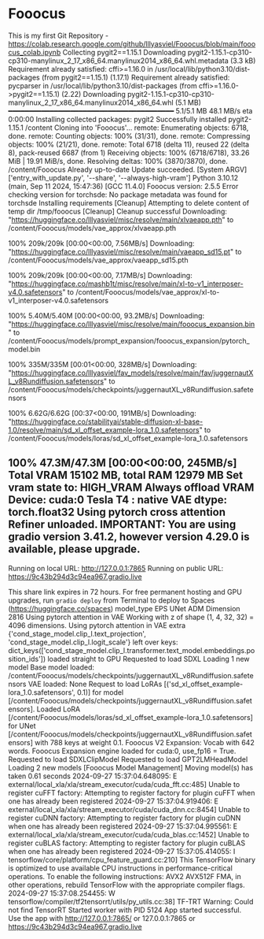 # Fooocus
This is my first Git Repository - https://colab.research.google.com/github/lllyasviel/Fooocus/blob/main/fooocus_colab.ipynb 
Collecting pygit2==1.15.1
  Downloading pygit2-1.15.1-cp310-cp310-manylinux_2_17_x86_64.manylinux2014_x86_64.whl.metadata (3.3 kB)
Requirement already satisfied: cffi>=1.16.0 in /usr/local/lib/python3.10/dist-packages (from pygit2==1.15.1) (1.17.1)
Requirement already satisfied: pycparser in /usr/local/lib/python3.10/dist-packages (from cffi>=1.16.0->pygit2==1.15.1) (2.22)
Downloading pygit2-1.15.1-cp310-cp310-manylinux_2_17_x86_64.manylinux2014_x86_64.whl (5.1 MB)
   ━━━━━━━━━━━━━━━━━━━━━━━━━━━━━━━━━━━━━━━━ 5.1/5.1 MB 48.1 MB/s eta 0:00:00
Installing collected packages: pygit2
Successfully installed pygit2-1.15.1
/content
Cloning into 'Fooocus'...
remote: Enumerating objects: 6718, done.
remote: Counting objects: 100% (31/31), done.
remote: Compressing objects: 100% (21/21), done.
remote: Total 6718 (delta 11), reused 22 (delta 8), pack-reused 6687 (from 1)
Receiving objects: 100% (6718/6718), 33.26 MiB | 19.91 MiB/s, done.
Resolving deltas: 100% (3870/3870), done.
/content/Fooocus
Already up-to-date
Update succeeded.
[System ARGV] ['entry_with_update.py', '--share', '--always-high-vram']
Python 3.10.12 (main, Sep 11 2024, 15:47:36) [GCC 11.4.0]
Fooocus version: 2.5.5
Error checking version for torchsde: No package metadata was found for torchsde
Installing requirements
[Cleanup] Attempting to delete content of temp dir /tmp/fooocus
[Cleanup] Cleanup successful
Downloading: "https://huggingface.co/lllyasviel/misc/resolve/main/xlvaeapp.pth" to /content/Fooocus/models/vae_approx/xlvaeapp.pth

100% 209k/209k [00:00<00:00, 7.56MB/s]
Downloading: "https://huggingface.co/lllyasviel/misc/resolve/main/vaeapp_sd15.pt" to /content/Fooocus/models/vae_approx/vaeapp_sd15.pth

100% 209k/209k [00:00<00:00, 7.17MB/s]
Downloading: "https://huggingface.co/mashb1t/misc/resolve/main/xl-to-v1_interposer-v4.0.safetensors" to /content/Fooocus/models/vae_approx/xl-to-v1_interposer-v4.0.safetensors

100% 5.40M/5.40M [00:00<00:00, 93.2MB/s]
Downloading: "https://huggingface.co/lllyasviel/misc/resolve/main/fooocus_expansion.bin" to /content/Fooocus/models/prompt_expansion/fooocus_expansion/pytorch_model.bin

100% 335M/335M [00:01<00:00, 328MB/s]
Downloading: "https://huggingface.co/lllyasviel/fav_models/resolve/main/fav/juggernautXL_v8Rundiffusion.safetensors" to /content/Fooocus/models/checkpoints/juggernautXL_v8Rundiffusion.safetensors

100% 6.62G/6.62G [00:37<00:00, 191MB/s]
Downloading: "https://huggingface.co/stabilityai/stable-diffusion-xl-base-1.0/resolve/main/sd_xl_offset_example-lora_1.0.safetensors" to /content/Fooocus/models/loras/sd_xl_offset_example-lora_1.0.safetensors

100% 47.3M/47.3M [00:00<00:00, 245MB/s]
Total VRAM 15102 MB, total RAM 12979 MB
Set vram state to: HIGH_VRAM
Always offload VRAM
Device: cuda:0 Tesla T4 : native
VAE dtype: torch.float32
Using pytorch cross attention
Refiner unloaded.
IMPORTANT: You are using gradio version 3.41.2, however version 4.29.0 is available, please upgrade.
--------
Running on local URL:  http://127.0.0.1:7865
Running on public URL: https://9c43b294d3c94ea967.gradio.live

This share link expires in 72 hours. For free permanent hosting and GPU upgrades, run `gradio deploy` from Terminal to deploy to Spaces (https://huggingface.co/spaces)
model_type EPS
UNet ADM Dimension 2816
Using pytorch attention in VAE
Working with z of shape (1, 4, 32, 32) = 4096 dimensions.
Using pytorch attention in VAE
extra {'cond_stage_model.clip_l.text_projection', 'cond_stage_model.clip_l.logit_scale'}
left over keys: dict_keys(['cond_stage_model.clip_l.transformer.text_model.embeddings.position_ids'])
loaded straight to GPU
Requested to load SDXL
Loading 1 new model
Base model loaded: /content/Fooocus/models/checkpoints/juggernautXL_v8Rundiffusion.safetensors
VAE loaded: None
Request to load LoRAs [('sd_xl_offset_example-lora_1.0.safetensors', 0.1)] for model [/content/Fooocus/models/checkpoints/juggernautXL_v8Rundiffusion.safetensors].
Loaded LoRA [/content/Fooocus/models/loras/sd_xl_offset_example-lora_1.0.safetensors] for UNet [/content/Fooocus/models/checkpoints/juggernautXL_v8Rundiffusion.safetensors] with 788 keys at weight 0.1.
Fooocus V2 Expansion: Vocab with 642 words.
Fooocus Expansion engine loaded for cuda:0, use_fp16 = True.
Requested to load SDXLClipModel
Requested to load GPT2LMHeadModel
Loading 2 new models
[Fooocus Model Management] Moving model(s) has taken 0.61 seconds
2024-09-27 15:37:04.648095: E external/local_xla/xla/stream_executor/cuda/cuda_fft.cc:485] Unable to register cuFFT factory: Attempting to register factory for plugin cuFFT when one has already been registered
2024-09-27 15:37:04.919406: E external/local_xla/xla/stream_executor/cuda/cuda_dnn.cc:8454] Unable to register cuDNN factory: Attempting to register factory for plugin cuDNN when one has already been registered
2024-09-27 15:37:04.995561: E external/local_xla/xla/stream_executor/cuda/cuda_blas.cc:1452] Unable to register cuBLAS factory: Attempting to register factory for plugin cuBLAS when one has already been registered
2024-09-27 15:37:05.414055: I tensorflow/core/platform/cpu_feature_guard.cc:210] This TensorFlow binary is optimized to use available CPU instructions in performance-critical operations.
To enable the following instructions: AVX2 AVX512F FMA, in other operations, rebuild TensorFlow with the appropriate compiler flags.
2024-09-27 15:37:08.254455: W tensorflow/compiler/tf2tensorrt/utils/py_utils.cc:38] TF-TRT Warning: Could not find TensorRT
Started worker with PID 5124
App started successful. Use the app with http://127.0.0.1:7865/ or 127.0.0.1:7865 or https://9c43b294d3c94ea967.gradio.live
